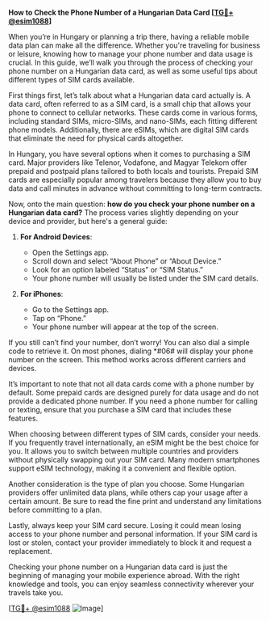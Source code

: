 **How to Check the Phone Number of a Hungarian Data Card [[TG💪+ @esim1088](https://t.me/s/esim1088)]**

When you’re in Hungary or planning a trip there, having a reliable mobile data plan can make all the difference. Whether you're traveling for business or leisure, knowing how to manage your phone number and data usage is crucial. In this guide, we’ll walk you through the process of checking your phone number on a Hungarian data card, as well as some useful tips about different types of SIM cards available.

First things first, let’s talk about what a Hungarian data card actually is. A data card, often referred to as a SIM card, is a small chip that allows your phone to connect to cellular networks. These cards come in various forms, including standard SIMs, micro-SIMs, and nano-SIMs, each fitting different phone models. Additionally, there are eSIMs, which are digital SIM cards that eliminate the need for physical cards altogether. 

In Hungary, you have several options when it comes to purchasing a SIM card. Major providers like Telenor, Vodafone, and Magyar Telekom offer prepaid and postpaid plans tailored to both locals and tourists. Prepaid SIM cards are especially popular among travelers because they allow you to buy data and call minutes in advance without committing to long-term contracts.

Now, onto the main question: **how do you check your phone number on a Hungarian data card?** The process varies slightly depending on your device and provider, but here's a general guide:

1. **For Android Devices**: 
   - Open the Settings app.
   - Scroll down and select “About Phone” or “About Device.”
   - Look for an option labeled “Status” or “SIM Status.”
   - Your phone number will usually be listed under the SIM card details.

2. **For iPhones**: 
   - Go to the Settings app.
   - Tap on “Phone.”
   - Your phone number will appear at the top of the screen.

If you still can’t find your number, don’t worry! You can also dial a simple code to retrieve it. On most phones, dialing *#06# will display your phone number on the screen. This method works across different carriers and devices.

It’s important to note that not all data cards come with a phone number by default. Some prepaid cards are designed purely for data usage and do not provide a dedicated phone number. If you need a phone number for calling or texting, ensure that you purchase a SIM card that includes these features.

When choosing between different types of SIM cards, consider your needs. If you frequently travel internationally, an eSIM might be the best choice for you. It allows you to switch between multiple countries and providers without physically swapping out your SIM card. Many modern smartphones support eSIM technology, making it a convenient and flexible option.

Another consideration is the type of plan you choose. Some Hungarian providers offer unlimited data plans, while others cap your usage after a certain amount. Be sure to read the fine print and understand any limitations before committing to a plan.

Lastly, always keep your SIM card secure. Losing it could mean losing access to your phone number and personal information. If your SIM card is lost or stolen, contact your provider immediately to block it and request a replacement.

Checking your phone number on a Hungarian data card is just the beginning of managing your mobile experience abroad. With the right knowledge and tools, you can enjoy seamless connectivity wherever your travels take you.

[[TG💪+ @esim1088](https://t.me/s/esim1088) ![Image](https://i.postimg.cc/Y0z9fWf4/image.png)]